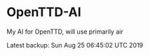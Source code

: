 # OpenTTD-AI
My AI for OpenTTD, will use primarily air

Latest backup: Sun Aug 25 06:45:02 UTC 2019

